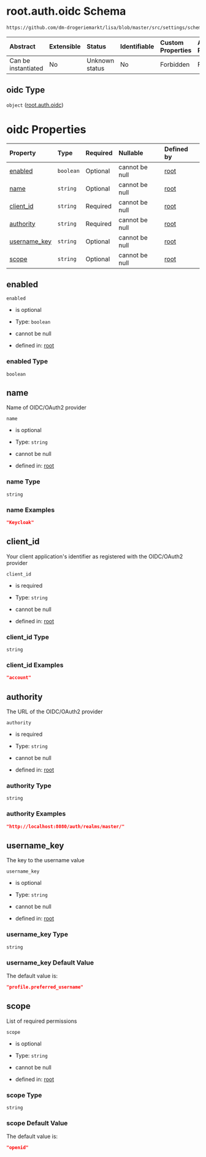 # root.auth.oidc Schema

```txt
https://github.com/dm-drogeriemarkt/lisa/blob/master/src/settings/schema.json#/properties/auth/properties/oidc
```



| Abstract            | Extensible | Status         | Identifiable | Custom Properties | Additional Properties | Access Restrictions | Defined In                                                                               |
| :------------------ | :--------- | :------------- | :----------- | :---------------- | :-------------------- | :------------------ | :--------------------------------------------------------------------------------------- |
| Can be instantiated | No         | Unknown status | No           | Forbidden         | Forbidden             | none                | [settings.schema.json\*](../../src/settings/settings.schema.json "open original schema") |

## oidc Type

`object` ([root.auth.oidc](settings-properties-rootauth-properties-rootauthoidc.md))

# oidc Properties

| Property                       | Type      | Required | Nullable       | Defined by                                                                                                                                                                                                                       |
| :----------------------------- | :-------- | :------- | :------------- | :------------------------------------------------------------------------------------------------------------------------------------------------------------------------------------------------------------------------------- |
| [enabled](#enabled)            | `boolean` | Optional | cannot be null | [root](settings-properties-rootauth-properties-rootauthoidc-properties-enabled.md "https://github.com/dm-drogeriemarkt/lisa/blob/master/src/settings/schema.json#/properties/auth/properties/oidc/properties/enabled")           |
| [name](#name)                  | `string`  | Optional | cannot be null | [root](settings-properties-rootauth-properties-rootauthoidc-properties-name.md "https://github.com/dm-drogeriemarkt/lisa/blob/master/src/settings/schema.json#/properties/auth/properties/oidc/properties/name")                 |
| [client\_id](#client_id)       | `string`  | Required | cannot be null | [root](settings-properties-rootauth-properties-rootauthoidc-properties-client_id.md "https://github.com/dm-drogeriemarkt/lisa/blob/master/src/settings/schema.json#/properties/auth/properties/oidc/properties/client_id")       |
| [authority](#authority)        | `string`  | Required | cannot be null | [root](settings-properties-rootauth-properties-rootauthoidc-properties-authority.md "https://github.com/dm-drogeriemarkt/lisa/blob/master/src/settings/schema.json#/properties/auth/properties/oidc/properties/authority")       |
| [username\_key](#username_key) | `string`  | Optional | cannot be null | [root](settings-properties-rootauth-properties-rootauthoidc-properties-username_key.md "https://github.com/dm-drogeriemarkt/lisa/blob/master/src/settings/schema.json#/properties/auth/properties/oidc/properties/username_key") |
| [scope](#scope)                | `string`  | Optional | cannot be null | [root](settings-properties-rootauth-properties-rootauthoidc-properties-scope.md "https://github.com/dm-drogeriemarkt/lisa/blob/master/src/settings/schema.json#/properties/auth/properties/oidc/properties/scope")               |

## enabled



`enabled`

*   is optional

*   Type: `boolean`

*   cannot be null

*   defined in: [root](settings-properties-rootauth-properties-rootauthoidc-properties-enabled.md "https://github.com/dm-drogeriemarkt/lisa/blob/master/src/settings/schema.json#/properties/auth/properties/oidc/properties/enabled")

### enabled Type

`boolean`

## name

Name of OIDC/OAuth2 provider

`name`

*   is optional

*   Type: `string`

*   cannot be null

*   defined in: [root](settings-properties-rootauth-properties-rootauthoidc-properties-name.md "https://github.com/dm-drogeriemarkt/lisa/blob/master/src/settings/schema.json#/properties/auth/properties/oidc/properties/name")

### name Type

`string`

### name Examples

```json
"Keycloak"
```

## client\_id

Your client application's identifier as registered with the OIDC/OAuth2 provider

`client_id`

*   is required

*   Type: `string`

*   cannot be null

*   defined in: [root](settings-properties-rootauth-properties-rootauthoidc-properties-client_id.md "https://github.com/dm-drogeriemarkt/lisa/blob/master/src/settings/schema.json#/properties/auth/properties/oidc/properties/client_id")

### client\_id Type

`string`

### client\_id Examples

```json
"account"
```

## authority

The URL of the OIDC/OAuth2 provider

`authority`

*   is required

*   Type: `string`

*   cannot be null

*   defined in: [root](settings-properties-rootauth-properties-rootauthoidc-properties-authority.md "https://github.com/dm-drogeriemarkt/lisa/blob/master/src/settings/schema.json#/properties/auth/properties/oidc/properties/authority")

### authority Type

`string`

### authority Examples

```json
"http://localhost:8080/auth/realms/master/"
```

## username\_key

The key to the username value

`username_key`

*   is optional

*   Type: `string`

*   cannot be null

*   defined in: [root](settings-properties-rootauth-properties-rootauthoidc-properties-username_key.md "https://github.com/dm-drogeriemarkt/lisa/blob/master/src/settings/schema.json#/properties/auth/properties/oidc/properties/username_key")

### username\_key Type

`string`

### username\_key Default Value

The default value is:

```json
"profile.preferred_username"
```

## scope

List of required permissions

`scope`

*   is optional

*   Type: `string`

*   cannot be null

*   defined in: [root](settings-properties-rootauth-properties-rootauthoidc-properties-scope.md "https://github.com/dm-drogeriemarkt/lisa/blob/master/src/settings/schema.json#/properties/auth/properties/oidc/properties/scope")

### scope Type

`string`

### scope Default Value

The default value is:

```json
"openid"
```
